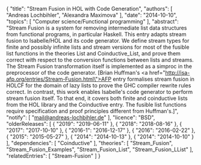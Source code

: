 {
    "title": "Stream Fusion in HOL with Code Generation",
    "authors": [
        "Andreas Lochbihler",
        "Alexandra Maximova"
    ],
    "date": "2014-10-10",
    "topics": [
        "Computer science/Functional programming"
    ],
    "abstract": "Stream Fusion is a system for removing intermediate list data structures from functional programs, in particular Haskell. This entry adapts stream fusion to Isabelle/HOL and its code generator. We define stream types for finite and possibly infinite lists and stream versions for most of the fusible list functions in the theories List and Coinductive_List, and prove them correct with respect to the conversion functions between lists and streams. The Stream Fusion transformation itself is implemented as a simproc in the preprocessor of the code generator. [Brian Huffman's <a href=\"http://isa-afp.org/entries/Stream-Fusion.html\">AFP entry</a> formalises stream fusion in HOLCF for the domain of lazy lists to prove the GHC compiler rewrite rules correct. In contrast, this work enables Isabelle's code generator to perform stream fusion itself. To that end, it covers both finite and coinductive lists from the HOL library and the Coinductive entry. The fusible list functions require specification and proof principles different from Huffman's.]",
    "notify": [
        "mail@andreas-lochbihler.de"
    ],
    "licence": "BSD",
    "olderReleases": [
        {
            "2019": "2019-06-11"
        },
        {
            "2018": "2018-08-16"
        },
        {
            "2017": "2017-10-10"
        },
        {
            "2016-1": "2016-12-17"
        },
        {
            "2016": "2016-02-22"
        },
        {
            "2015": "2015-05-27"
        },
        {
            "2014": "2014-10-13"
        },
        {
            "2014": "2014-10-10"
        }
    ],
    "dependencies": [
        "Coinductive"
    ],
    "theories": [
        "Stream_Fusion",
        "Stream_Fusion_Examples",
        "Stream_Fusion_List",
        "Stream_Fusion_LList"
    ],
    "relatedEntries": [
        "Stream-Fusion"
    ]
}